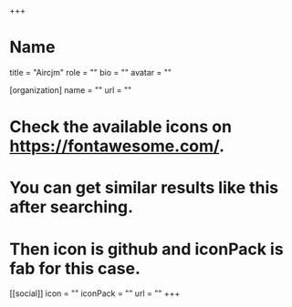 +++
# Name
title = "Aircjm"
role = ""
bio = ""
avatar = ""

[organization]
  name = ""
  url = ""

# Check the available icons on https://fontawesome.com/.
# You can get similar results like this <i class="fab fa-github"></i> after searching.
# Then icon is github and iconPack is fab for this case.
[[social]]
  icon = ""
  iconPack = ""
  url = ""
+++